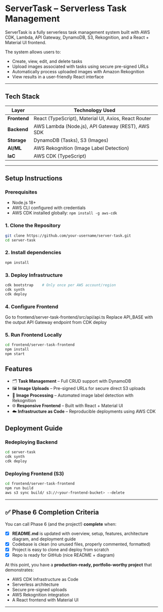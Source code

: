 # ServerTask – Serverless Task Management

ServerTask is a fully serverless task management system built with AWS CDK, Lambda, API Gateway, DynamoDB, S3, Rekognition, and a React + Material UI frontend.

The system allows users to:
- Create, view, edit, and delete tasks
- Upload images associated with tasks using secure pre-signed URLs
- Automatically process uploaded images with Amazon Rekognition
- View results in a user-friendly React interface

---

## Tech Stack

| Layer        | Technology Used            |
|-------------|---------------------------|
| **Frontend** | React (TypeScript), Material UI, Axios, React Router |
| **Backend**  | AWS Lambda (Node.js), API Gateway (REST), AWS SDK |
| **Storage**  | DynamoDB (Tasks), S3 (Images) |
| **AI/ML**    | AWS Rekognition (Image Label Detection) |
| **IaC**      | AWS CDK (TypeScript) |

---

## Setup Instructions

### Prerequisites
- Node.js 18+
- AWS CLI configured with credentials
- AWS CDK installed globally: `npm install -g aws-cdk`

### 1. Clone the Repository
```bash
git clone https://github.com/your-username/server-task.git
cd server-task
```

### 2. Install dependencies
```bash
npm install
```

### 3. Deploy Infrastructure
```bash
cdk bootstrap    # Only once per AWS account/region
cdk synth
cdk deploy
```

### 4. Configure Frontend
Go to frontend/server-task-frontend/src/api/api.ts
Replace API_BASE with the output API Gateway endpoint from CDK deploy

### 5. Run Frontend Locally
```bash
cd frontend/server-task-frontend
npm install
npm start
```

## Features
- 🗂 **Task Management** – Full CRUD support with DynamoDB
- 🖼 **Image Uploads** – Pre-signed URLs for secure direct S3 uploads
- 🧠 **Image Processing** – Automated image label detection with Rekognition
- 🌐 **Responsive Frontend** – Built with React + Material UI
- ☁️ **Infrastructure as Code** – Reproducible deployments using AWS CDK

## Deployment Guide

### Redeploying Backend
```bash
cd server-task
cdk synth
cdk deploy
```

### Deploying Frontend (S3)
```bash
cd frontend/server-task-frontend
npm run build
aws s3 sync build/ s3://<your-frontend-bucket> --delete
```

---

## ✅ **Phase 6 Completion Criteria**

You can call Phase 6 (and the project!) **complete** when:

- [x] **README.md** is updated with overview, setup, features, architecture diagram, and deployment guide  
- [x] Codebase is clean (no unused files, properly commented, formatted)  
- [x] Project is easy to clone and deploy from scratch  
- [x] Repo is ready for GitHub (nice README + diagram)  

At this point, you have a **production-ready, portfolio-worthy project** that demonstrates:

- AWS CDK Infrastructure as Code  
- Serverless architecture  
- Secure pre-signed uploads  
- AWS Rekognition integration  
- A React frontend with Material UI  

---

